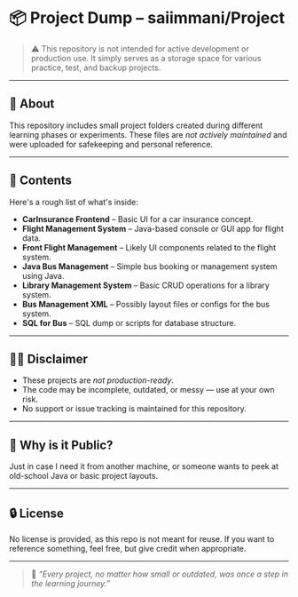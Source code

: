 # 📦 Project Dump – saiimmani/Project

> ⚠️ This repository is not intended for active development or production use. It simply serves as a storage space for various practice, test, and backup projects.

---

## 📝 About

This repository includes small project folders created during different learning phases or experiments. These files are *not actively maintained* and were uploaded for safekeeping and personal reference.

---

## 📁 Contents

Here's a rough list of what's inside:

- **CarInsurance Frontend** – Basic UI for a car insurance concept.
- **Flight Management System** – Java-based console or GUI app for flight data.
- **Front Flight Management** – Likely UI components related to the flight system.
- **Java Bus Management** – Simple bus booking or management system using Java.
- **Library Management System** – Basic CRUD operations for a library system.
- **Bus Management XML** – Possibly layout files or configs for the bus system.
- **SQL for Bus** – SQL dump or scripts for database structure.

---

## 🙅‍♂️ Disclaimer

- These projects are *not production-ready*.
- The code may be incomplete, outdated, or messy — use at your own risk.
- No support or issue tracking is maintained for this repository.

---

## 🤝 Why is it Public?

Just in case I need it from another machine, or someone wants to peek at old-school Java or basic project layouts.

---

## 🔒 License

No license is provided, as this repo is not meant for reuse. If you want to reference something, feel free, but give credit when appropriate.

---

> 🧠 *“Every project, no matter how small or outdated, was once a step in the learning journey.”*
